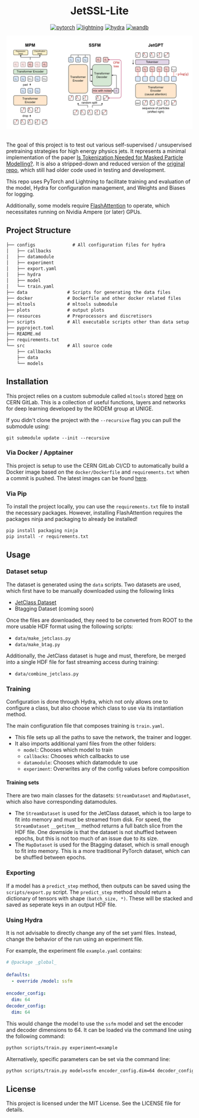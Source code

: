 <div align="center">

# JetSSL-Lite

[![pytorch](https://img.shields.io/badge/-PyTorch-EE4C2C?logo=pytorch&logoColor=white)](https://pytorch.org/)
[![lightning](https://img.shields.io/badge/-Lightning-792EE5?logo=lightning&logoColor=white)](https://lightning.ai/)
[![hydra](https://img.shields.io/badge/-Hydra-89b8cd?logo=hydra&logoColor=white)](https://hydra.cc/)
[![wandb](https://img.shields.io/badge/-WandB-orange?logo=weightsandbiases&logoColor=white)](https://wandb.ai)

<img src="resources/diagram.png" alt="" width="600"/> \
<img src="https://github.com/user-attachments/assets/52ec394a-60e8-43d5-b0a4-662c02cae6c9" alt="" width="400"/>

</div>

The goal of this project is to test out various self-supervised / unsupervised pretraining strategies for high energy physics jets. 
It represents a minimal implementation of the paper [Is Tokenization Needed for Masked Particle Modelling?](https://arxiv.org/html/2409.12589v2).
It is also a stripped-down and reduced version of the [original repo](https://github.com/mattcleigh/jetssl), which still had older code used in testing and development.

This repo uses PyTorch and Lightning to facilitate training and evaluation of the model, Hydra for configuration management, and Weights and Biases for logging.

Additionally, some models require [FlashAttention](https://github.com/Dao-AILab/flash-attention) to operate, which necessitates running on Nvidia Ampere (or later) GPUs.

## Project Structure

```
├── configs              # All configuration files for hydra
│   ├── callbacks
│   ├── datamodule
│   ├── experiment
│   ├── export.yaml
│   ├── hydra
│   ├── model
│   └── train.yaml
├── data               # Scripts for generating the data files
├── docker             # Dockerfile and other docker related files
├── mltools            # mltools submodule
├── plots              # output plots
├── resources          # Preprocessors and discretisors
├── scripts            # All executable scripts other than data setup
├── pyproject.toml
├── README.md
├── requirements.txt
└── src                # All source code
    ├── callbacks
    ├── data
    └── models
```

## Installation

This project relies on a custom submodule called `mltools` stored [here](https://gitlab.cern.ch/mleigh/mltools/-/tree/master) on CERN GitLab.
This is a collection of useful functions, layers and networks for deep learning developed by the RODEM group at UNIGE.

If you didn't clone the project with the `--recursive` flag you can pull the submodule using:

```
git submodule update --init --recursive
```

### Via Docker / Apptainer

This project is setup to use the CERN GitLab CI/CD to automatically build a Docker image based on the `docker/Dockerfile` and `requirements.txt` when a commit is pushed.
The latest images can be found [here](https://gitlab.cern.ch/rodem/projects/jetssl-lite/container_registry).

### Via Pip

To install the project locally, you can use the `requirements.txt` file to install the necessary packages.
However, installing FlashAttention requires the packages ninja and packaging to already be installed!

```
pip install packaging ninja
pip install -r requirements.txt
```

## Usage

### Dataset setup

The dataset is generated using the `data` scripts.
Two datasets are used, which first have to be manually downloaded using the following links
* [JetClass Dataset](https://zenodo.org/records/6619768)
* Btagging Dataset (coming soon)

Once the files are downloaded, they need to be converted from ROOT to the more usable HDF format using the following scripts:
* `data/make_jetclass.py`
* `data/make_btag.py`

Additionally, the JetClass dataset is huge and must, therefore, be merged into a single HDF file for fast streaming access during training:
* `data/combine_jetclass.py`


### Training

Configuration is done through Hydra, which not only allows one to configure a class, but also choose which class to use via its instantiation method.

The main configuration file that composes training is `train.yaml`.
* This file sets up all the paths to save the network, the trainer and logger.
* It also imports additional yaml files from the other folders:
    * `model`: Chooses which model to train
    * `callbacks`: Chooses which callbacks to use
    * `datamodule`: Chooses which datamodule to use
    * `experiment`: Overwrites any of the config values before composition

#### Training sets

There are two main classes for the datasets: `StreamDataset` and `MapDataset`, which also have corresponding datamodules.
* The `StreamDataset` is used for the JetClass dataset, which is too large to fit into memory and must be streamed from disk.
For speed, the `StreamDataset` `__getitem__` method returns a full batch slice from the HDF file.
One downside is that the dataset is not shuffled between epochs, but this is not too much of an issue due to its size.
* The `MapDataset` is used for the Btagging dataset, which is small enough to fit into memory.
This is a more traditional PyTorch dataset, which can be shuffled between epochs.

### Exporting

If a model has a `predict_step` method, then outputs can be saved using the `scripts/export.py` script.
The `predict_step` method should return a dictionary of tensors with shape `(batch_size, *)`.
These will be stacked and saved as seperate keys in an output HDF file.

### Using Hydra

It is not advisable to directly change any of the set yaml files.
Instead, change the behavior of the run using an experiment file.

For example, the experiment file `example.yaml` contains:
```yaml
# @package _global_

defaults:
  - override /model: ssfm

encoder_config:
  dim: 64
decoder_config:
  dim: 64
```

This would change the model to use the `ssfm` model and set the encoder and decoder dimensions to 64.
It can be loaded via the command line using the following command:
```sh
python scripts/train.py experiment=example
```

Alternatively, specific parameters can be set via the command line:
```sh
python scripts/train.py model=ssfm encoder_config.dim=64 decoder_config.dim=64
```

## License

This project is licensed under the MIT License. See the LICENSE file for details.



